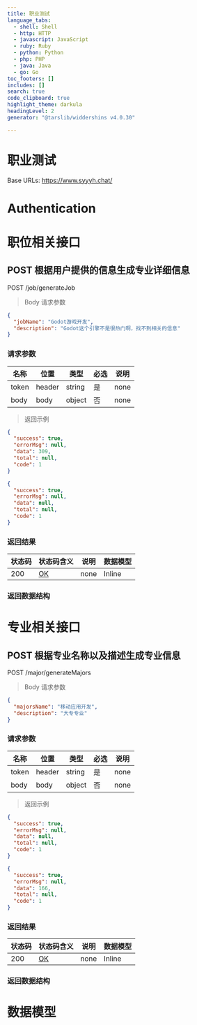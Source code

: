 ```yaml
---
title: 职业测试
language_tabs:
  - shell: Shell
  - http: HTTP
  - javascript: JavaScript
  - ruby: Ruby
  - python: Python
  - php: PHP
  - java: Java
  - go: Go
toc_footers: []
includes: []
search: true
code_clipboard: true
highlight_theme: darkula
headingLevel: 2
generator: "@tarslib/widdershins v4.0.30"

---
```


# 职业测试

Base URLs: https://www.syyyh.chat/

# Authentication

# 职位相关接口

## POST 根据用户提供的信息生成专业详细信息

POST /job/generateJob

> Body 请求参数

```json
{
  "jobName": "Godot游戏开发",
  "description": "Godot这个引擎不是很热门啊，找不到相关的信息"
}
```

### 请求参数

|名称|位置|类型|必选|说明|
|---|---|---|---|---|
|token|header|string| 是 |none|
|body|body|object| 否 |none|

> 返回示例

```json
{
  "success": true,
  "errorMsg": null,
  "data": 309,
  "total": null,
  "code": 1
}
```

```json
{
  "success": true,
  "errorMsg": null,
  "data": null,
  "total": null,
  "code": 1
}
```

### 返回结果

|状态码|状态码含义|说明|数据模型|
|---|---|---|---|
|200|[OK](https://tools.ietf.org/html/rfc7231#section-6.3.1)|none|Inline|

### 返回数据结构

# 专业相关接口

## POST 根据专业名称以及描述生成专业信息

POST /major/generateMajors

> Body 请求参数

```json
{
  "majorsName": "移动应用开发",
  "description": "大专专业"
}
```

### 请求参数

|名称|位置|类型|必选|说明|
|---|---|---|---|---|
|token|header|string| 是 |none|
|body|body|object| 否 |none|

> 返回示例

```json
{
  "success": true,
  "errorMsg": null,
  "data": null,
  "total": null,
  "code": 1
}
```

```json
{
  "success": true,
  "errorMsg": null,
  "data": 166,
  "total": null,
  "code": 1
}
```

### 返回结果

|状态码|状态码含义|说明|数据模型|
|---|---|---|---|
|200|[OK](https://tools.ietf.org/html/rfc7231#section-6.3.1)|none|Inline|

### 返回数据结构

# 数据模型

